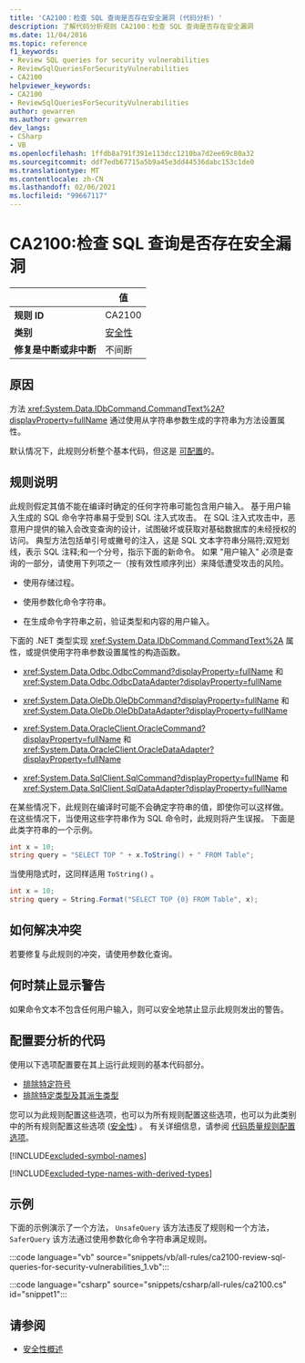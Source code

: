 ```yaml
---
title: 'CA2100：检查 SQL 查询是否存在安全漏洞 (代码分析) '
description: 了解代码分析规则 CA2100：检查 SQL 查询是否存在安全漏洞
ms.date: 11/04/2016
ms.topic: reference
f1_keywords:
- Review SQL queries for security vulnerabilities
- ReviewSqlQueriesForSecurityVulnerabilities
- CA2100
helpviewer_keywords:
- CA2100
- ReviewSqlQueriesForSecurityVulnerabilities
author: gewarren
ms.author: gewarren
dev_langs:
- CSharp
- VB
ms.openlocfilehash: 1ffdb8a791f391e113dcc1210ba7d2ee69c80a32
ms.sourcegitcommit: ddf7edb67715a5b9a45e3dd44536dabc153c1de0
ms.translationtype: MT
ms.contentlocale: zh-CN
ms.lasthandoff: 02/06/2021
ms.locfileid: "99667117"
---
```

# <a name="ca2100-review-sql-queries-for-security-vulnerabilities"></a>CA2100:检查 SQL 查询是否存在安全漏洞

| | 值 |
|-|-|
| **规则 ID** |CA2100|
| **类别** |[安全性](security-warnings.md)|
| **修复是中断或非中断** |不间断|

## <a name="cause"></a>原因

方法 <xref:System.Data.IDbCommand.CommandText%2A?displayProperty=fullName> 通过使用从字符串参数生成的字符串为方法设置属性。

默认情况下，此规则分析整个基本代码，但这是 [可配置](#configure-code-to-analyze)的。

## <a name="rule-description"></a>规则说明

此规则假定其值不能在编译时确定的任何字符串可能包含用户输入。 基于用户输入生成的 SQL 命令字符串易于受到 SQL 注入式攻击。 在 SQL 注入式攻击中，恶意用户提供的输入会改变查询的设计，试图破坏或获取对基础数据库的未经授权的访问。 典型方法包括单引号或撇号的注入，这是 SQL 文本字符串分隔符;双短划线，表示 SQL 注释;和一个分号，指示下面的新命令。 如果 "用户输入" 必须是查询的一部分，请使用下列项之一（按有效性顺序列出）来降低遭受攻击的风险。

- 使用存储过程。

- 使用参数化命令字符串。

- 在生成命令字符串之前，验证类型和内容的用户输入。

下面的 .NET 类型实现 <xref:System.Data.IDbCommand.CommandText%2A> 属性，或提供使用字符串参数设置属性的构造函数。

- <xref:System.Data.Odbc.OdbcCommand?displayProperty=fullName> 和 <xref:System.Data.Odbc.OdbcDataAdapter?displayProperty=fullName>

- <xref:System.Data.OleDb.OleDbCommand?displayProperty=fullName> 和 <xref:System.Data.OleDb.OleDbDataAdapter?displayProperty=fullName>

- <xref:System.Data.OracleClient.OracleCommand?displayProperty=fullName> 和 <xref:System.Data.OracleClient.OracleDataAdapter?displayProperty=fullName>

- <xref:System.Data.SqlClient.SqlCommand?displayProperty=fullName> 和 <xref:System.Data.SqlClient.SqlDataAdapter?displayProperty=fullName>

在某些情况下，此规则在编译时可能不会确定字符串的值，即使你可以这样做。 在这些情况下，当使用这些字符串作为 SQL 命令时，此规则将产生误报。 下面是此类字符串的一个示例。

```csharp
int x = 10;
string query = "SELECT TOP " + x.ToString() + " FROM Table";
```

当使用隐式时，这同样适用 `ToString()` 。

```csharp
int x = 10;
string query = String.Format("SELECT TOP {0} FROM Table", x);
```

## <a name="how-to-fix-violations"></a>如何解决冲突

若要修复与此规则的冲突，请使用参数化查询。

## <a name="when-to-suppress-warnings"></a>何时禁止显示警告

如果命令文本不包含任何用户输入，则可以安全地禁止显示此规则发出的警告。

## <a name="configure-code-to-analyze"></a>配置要分析的代码

使用以下选项配置要在其上运行此规则的基本代码部分。

- [排除特定符号](#exclude-specific-symbols)
- [排除特定类型及其派生类型](#exclude-specific-types-and-their-derived-types)

您可以为此规则配置这些选项，也可以为所有规则配置这些选项，也可以为此类别中的所有规则配置这些选项 ([安全性](security-warnings.md)) 。 有关详细信息，请参阅 [代码质量规则配置选项](../code-quality-rule-options.md)。

[!INCLUDE[excluded-symbol-names](~/includes/code-analysis/excluded-symbol-names.md)]

[!INCLUDE[excluded-type-names-with-derived-types](~/includes/code-analysis/excluded-type-names-with-derived-types.md)]

## <a name="example"></a>示例

下面的示例演示了一个方法， `UnsafeQuery` 该方法违反了规则和一个方法， `SaferQuery` 该方法通过使用参数化命令字符串满足规则。

:::code language="vb" source="snippets/vb/all-rules/ca2100-review-sql-queries-for-security-vulnerabilities_1.vb":::

:::code language="csharp" source="snippets/csharp/all-rules/ca2100.cs" id="snippet1":::

## <a name="see-also"></a>请参阅

- [安全性概述](../../../framework/data/adonet/security-overview.md)

